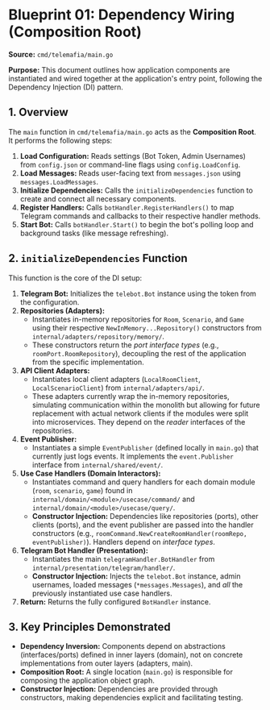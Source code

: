 # Blueprint 01: Dependency Wiring (Composition Root)

**Source:** `cmd/telemafia/main.go`

**Purpose:** This document outlines how application components are instantiated and wired together at the application's entry point, following the Dependency Injection (DI) pattern.

## 1. Overview

The `main` function in `cmd/telemafia/main.go` acts as the **Composition Root**. It performs the following steps:

1.  **Load Configuration:** Reads settings (Bot Token, Admin Usernames) from `config.json` or command-line flags using `config.LoadConfig`.
2.  **Load Messages:** Reads user-facing text from `messages.json` using `messages.LoadMessages`.
3.  **Initialize Dependencies:** Calls the `initializeDependencies` function to create and connect all necessary components.
4.  **Register Handlers:** Calls `botHandler.RegisterHandlers()` to map Telegram commands and callbacks to their respective handler methods.
5.  **Start Bot:** Calls `botHandler.Start()` to begin the bot's polling loop and background tasks (like message refreshing).

## 2. `initializeDependencies` Function

This function is the core of the DI setup:

1.  **Telegram Bot:** Initializes the `telebot.Bot` instance using the token from the configuration.
2.  **Repositories (Adapters):**
    *   Instantiates in-memory repositories for `Room`, `Scenario`, and `Game` using their respective `NewInMemory...Repository()` constructors from `internal/adapters/repository/memory/`.
    *   These constructors return the *port interface types* (e.g., `roomPort.RoomRepository`), decoupling the rest of the application from the specific implementation.
3.  **API Client Adapters:**
    *   Instantiates local client adapters (`LocalRoomClient`, `LocalScenarioClient`) from `internal/adapters/api/`.
    *   These adapters currently wrap the in-memory repositories, simulating communication within the monolith but allowing for future replacement with actual network clients if the modules were split into microservices. They depend on the *reader* interfaces of the repositories.
4.  **Event Publisher:**
    *   Instantiates a simple `EventPublisher` (defined locally in `main.go`) that currently just logs events. It implements the `event.Publisher` interface from `internal/shared/event/`.
5.  **Use Case Handlers (Domain Interactors):**
    *   Instantiates command and query handlers for each domain module (`room`, `scenario`, `game`) found in `internal/domain/<module>/usecase/command/` and `internal/domain/<module>/usecase/query/`.
    *   **Constructor Injection:** Dependencies like repositories (ports), other clients (ports), and the event publisher are passed into the handler constructors (e.g., `roomCommand.NewCreateRoomHandler(roomRepo, eventPublisher)`). Handlers depend on *interface types*.
6.  **Telegram Bot Handler (Presentation):**
    *   Instantiates the main `telegramHandler.BotHandler` from `internal/presentation/telegram/handler/`.
    *   **Constructor Injection:** Injects the `telebot.Bot` instance, admin usernames, loaded messages (`*messages.Messages`), and *all* the previously instantiated use case handlers.
7.  **Return:** Returns the fully configured `BotHandler` instance.

## 3. Key Principles Demonstrated

*   **Dependency Inversion:** Components depend on abstractions (interfaces/ports) defined in inner layers (domain), not on concrete implementations from outer layers (adapters, main).
*   **Composition Root:** A single location (`main.go`) is responsible for composing the application object graph.
*   **Constructor Injection:** Dependencies are provided through constructors, making dependencies explicit and facilitating testing. 